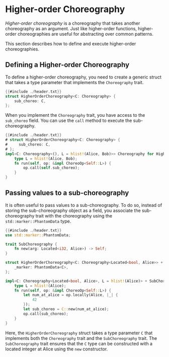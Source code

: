 # Higher-order Choreography

_Higher-order choreography_ is a choreography that takes another choreography as an argument. Just like higher-order functions, higher-order choreographies are useful for abstracting over common patterns.

This section describes how to define and execute higher-order choreographies.

## Defining a Higher-order Choreography

To define a higher-order choreography, you need to create a generic struct that takes a type parameter that implements the `Choreography` trait.

```rust
{{#include ./header.txt}}
struct HigherOrderChoreography<C: Choreography> {
    sub_choreo: C,
};
```

When you implement the `Choreography` trait, you have access to the `sub_choreo` field. You can use the `call` method to execute the sub-choreography.

```rust
{{#include ./header.txt}}
# struct HigherOrderChoreography<C: Choreography> {
#     sub_choreo: C,
# };
impl<C: Choreography<(), L = hlist!(Alice, Bob)>> Choreography for HigherOrderChoreography<C> {
    type L = hlist!(Alice, Bob);
    fn run(self, op: &impl ChoreoOp<Self::L>) {
        op.call(self.sub_choreo);
    }
}
```

## Passing values to a sub-choreography

It is often useful to pass values to a sub-choreography. To do so, instead of storing the sub-choreography object as a field, you associate the sub-choreography trait with the choreography using the `std::marker::PhantomData` type.

```rust
{{#include ./header.txt}}
use std::marker::PhantomData;

trait SubChoreography {
    fn new(arg: Located<i32, Alice>) -> Self;
}

struct HigherOrderChoreography<C: Choreography<Located<bool, Alice>> + SubChoreography> {
    _marker: PhantomData<C>,
};

impl<C: Choreography<Located<bool, Alice>, L = hlist!(Alice)> + SubChoreography> Choreography for HigherOrderChoreography<C> {
    type L = hlist!(Alice);
    fn run(self, op: &impl ChoreoOp<Self::L>) {
        let num_at_alice = op.locally(Alice, |_| {
            42
        });
        let sub_choreo = C::new(num_at_alice);
        op.call(sub_choreo);
    }
}
```

Here, the `HigherOrderChoreography` struct takes a type parameter `C` that implements both the `Choreography` trait and the `SubChoreography` trait. The `SubChoreography` trait ensures that the `C` type can be constructed with a located integer at Alice using the `new` constructor.
